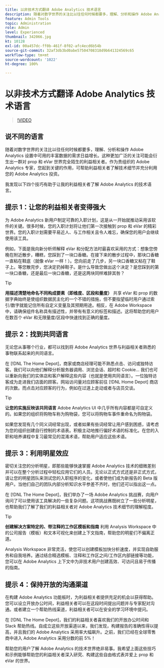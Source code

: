 ```yaml
---
title: 以非技术方式翻译 Adobe Analytics 技术语言
description: 随着对数字世界的关注比以往任何时候都要多，理解、分析和操作 Adobe Analytics 设置中可用的丰富数据的需求日益增长。这种更加广泛的关注可能会衍生出一群对 prop 和 eVar 世界完全陌生的利益相关者。作为贵组织的 Adobe Analytics 专家，您起到关键的作用，可帮助利益相关者了解技术细节并充分利用您的 Adobe Analytics 投资。
feature: Admin Tools
topic: Administration
role: Admin
level: Experienced
thumbnail: 342066.jpg
kt: 10128
exl-id: 00a457dc-ff0b-461f-8f02-afc4ecd6b54b
source-git-commit: 32af3db3bd0abe57504708318d9b641324569c65
workflow-type: tm+mt
source-wordcount: '1022'
ht-degree: 100%

---
```


# 以非技术方式翻译 Adobe Analytics 技术语言

>[!VIDEO](https://video.tv.adobe.com/v/345321/?quality=12&learn=on&captions=chi_hans)

## 说不同的语言

随着对数字世界的关注比以往任何时候都要多，理解、分析和操作 Adobe Analytics 设置中可用的丰富数据的需求日益增长。这种更加广泛的关注可能会衍生出一群对 prop 和 eVar 世界完全陌生的利益相关者。作为贵组织的 Adobe Analytics 专家，您起到关键的作用，可帮助利益相关者了解技术细节并充分利用您的 Adobe Analytics 投资。

我发现以下四个技巧有助于让我的利益相关者了解 Adobe Analytics 的技术语言。

## 提示 1：让您的利益相关者变得强大

为 Adobe Analytics 新用户制定可靠的入职计划，这是从一开始就推动采用该软件的关键。很多时候，您的入职计划将让他们第一次接触到 prop 和 eVar 的精彩世界。您的入职计划需要平易近人、与工作相关且令人难忘，确保您的用户会继续使用该工具。

例如，下面是我向新分析师解释 eVar 和分配方法时最喜欢采用的方式：想象您傍晚在附近散步，糟糕，您踩到了一块口香糖。在接下来的散步过程中，那块口香糖一直粘在鞋底（就像 eVar 一样！）。您向前走了几步，另一块口香糖又粘在了鞋子上。等您散完步，您决定扔掉鞋子。是什么导致您做出这个决定？是您踩到的第一块口香糖，还是最后一块口香糖，还是这两块同样难辞其咎？

>[!TIP]
>
>**用描述清楚地命名不同构成要素（即维度、区段和量度）**
>共享 eVar 和 prop 的数据字典始终是使组织数据民主化的一个不错的措施，但不要指望临时用户通过索引/数字就能记住所有自定义变量及其预期用途。相反，在 Adobe Workspace 中，请确保组件名称具有描述性，并带有有意义的标签和描述。这将帮助您的用户在数百个 eVar 和无限量度/区段中快速找到正确的量度。

## 提示 2：找到共同语言

无论您从事哪个行业，都可以找到将 Adobe Analytics 世界与利益相关者熟悉的事物联系起来的共同语言。

在 [!DNL The Home Depot]，商家或商店经理可能不熟悉点击、访问或独特访客。我们可以向他们解释分析服务器调用、浏览会话、超时和 Cookie... 我们也可以重新向我们的实体店和客户解释这些内容（也就是使用共同语言）。一位独特访客成为走进我们店面的顾客。网站访问量对应顾客前往 [!DNL Home Depot] 商店的次数。而点击对应顾客的行为，例如在过道上走动或者与店员交谈。

>[!TIP]
>
>**让您的实施反映该共同语言**
>Adobe Analytics UI 中几乎所有内容都是可自定义的。如果您的组织将购物车称为购物袋，您可以将购物车事件重命名为购物袋。
>
>如果您发现有几个同义词经常出现，或者如果有些词经常让用户感到困惑，请考虑为您的组织创建自行控制的术语表。积极主动地推行偏好术语的标准化。在您的入职和培养课程中复习最常见的混淆术语，帮助用户适应这些术语。

## 提示 3：利用明星效应

密切关注您的分析明星，即那些能够快速掌握 Adobe Analytics 技术的细微差别并可以在整个分析过程中轻松应用它们的人员。无论以正式方式还是非正式方式，请让您的明星团队来测试您的入职程序的变化，或者使他们成为新报告的 Beta 版用户。当他们自己的团队内部分析知识水平参差不齐时，他们还可以指出这一点。

在 [!DNL The Home Depot]，我们举办了一场 Adobe Analytics 挑战赛，向用户询问了可以使用该工具解决的一些复杂问题。这项挑战赛既树立了一些分析明星，也帮助我们了解了我们的利益相关者对 Adobe Analytics 技术细节的理解程度。

>[!TIP]
>
>**创建解决方案特定的、带注释的工作区模板和指南**
>利用 Analysis Workspace 中的公司报告（模板）和文本可视化来创建上下文指南，帮助您的明星们不偏离正道。
>
>Analysis Workspace 非常灵活，使您可以创建模板加快分析速度，并实现自助服务和自我培养。通过结合精选模板、注释和工作区之间/工作区内部链接等功能，您可以在 Adobe Analytics 上下文中为非技术用户创建高效、可访问且易于传播的指南。

## 提示 4：保持开放的沟通渠道

在构建 Adobe Analytics 功能板时，为利益相关者提供充足的机会以获得帮助。您可以设立开放办公时间，利益相关者可以在这段时间提出问题并与专家配对沟通。或者建立一个帮助热线渠道，利益相关者可以在安全的学习环境中提问。

在 [!DNL The Home Depot]，我们的利益相关者喜欢我们的开放办公时间和 Slack 帮助热线。自成立这些开放渠道以来，我们发现，构建报告的准确性得以提高，并且我们的 Adobe Analytics 采用率大幅飙升。之前，我们已经在全球零售商中进入 Adobe Analytics 采用分数的前 5%！

帮助您的用户了解 Adobe Analytics 的技术世界绝非易事。我希望上面这些技巧和示例能够帮助您的利益相关者深入研究、构建这些自由格式表并爱上 prop 和 eVar 的世界。

